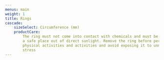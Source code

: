 ```yaml
---
menus: main
weight: 1
title: Rings
cascade:
    sizeSelect: Circumference (mm)
    productCare:
        The ring must not come into contact with chemicals and must be stored in
        a safe place out of direct sunlight. Remove the ring before performing
        physical activities and activities and avoid exposing it to unnecessary
        stress
---
```


